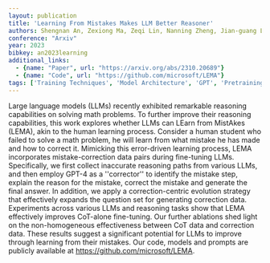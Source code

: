 ```yaml
---
layout: publication
title: 'Learning From Mistakes Makes LLM Better Reasoner'
authors: Shengnan An, Zexiong Ma, Zeqi Lin, Nanning Zheng, Jian-guang Lou, Weizhu Chen
conference: "Arxiv"
year: 2023
bibkey: an2023learning
additional_links:
  - {name: "Paper", url: "https://arxiv.org/abs/2310.20689"}
  - {name: "Code", url: "https://github.com/microsoft/LEMA"}
tags: ['Training Techniques', 'Model Architecture', 'GPT', 'Pretraining Methods', 'Fine-Tuning', 'Has Code', 'Prompting']
---
```

Large language models (LLMs) recently exhibited remarkable reasoning
capabilities on solving math problems. To further improve their reasoning
capabilities, this work explores whether LLMs can LEarn from MistAkes (LEMA),
akin to the human learning process. Consider a human student who failed to
solve a math problem, he will learn from what mistake he has made and how to
correct it. Mimicking this error-driven learning process, LEMA incorporates
mistake-correction data pairs during fine-tuning LLMs. Specifically, we first
collect inaccurate reasoning paths from various LLMs, and then employ GPT-4 as
a ''corrector'' to identify the mistake step, explain the reason for the
mistake, correct the mistake and generate the final answer. In addition, we
apply a correction-centric evolution strategy that effectively expands the
question set for generating correction data. Experiments across various LLMs
and reasoning tasks show that LEMA effectively improves CoT-alone fine-tuning.
Our further ablations shed light on the non-homogeneous effectiveness between
CoT data and correction data. These results suggest a significant potential for
LLMs to improve through learning from their mistakes. Our code, models and
prompts are publicly available at https://github.com/microsoft/LEMA.
